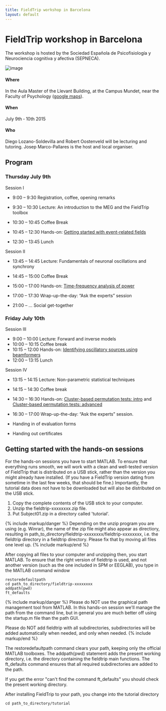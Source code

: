 ```yaml
---
title: FieldTrip workshop in Barcelona
layout: default
---
```


# FieldTrip workshop in Barcelona

The workshop is hosted by the Sociedad Española de Psicofisiología y Neurociencia cognitiva y afectiva (SEPNECA).

![image](/static/img/workshop/campus_mundet.jpg@250)

#### Where

In the Aula Master of the Llevant Building, at the Campus Mundet, near the Faculty of Psychology ([google maps](https://www.google.nl/maps/place/Edifici+Llevant,+08035+Barcelona,+Spanje/@41.4386094,2.1445684,18z/data=!3m1!4b1!4m5!1m2!2m1!1scampus+in+de+buurt+van+Mundet,+Barcelona,+Spanje!3m1!1s0x12a497e1d3cabe79/0x4383b1771095ab74)).

#### When

July 9th ­‐ 10th 2015

#### Who

Diego Lozano-Soldevilla and Robert Oostenveld will be lecturing and tutoring. Josep Marco-Pallares is the host and local organiser.

## Program

### Thursday July 9th

 Session I

   * 9:00 – 9:30 		  Registration, coffee, opening remarks
   * 9:30 – 10:30		  Lecture: An introduction to the MEG and the FieldTrip toolbox
   * 10:30 – 10:45		Coffee Break
   * 10:45 – 12:30		Hands-on: [Getting started with event-related fields](/tutorial/eventrelatedaveraging)

   * 12:30 – 13:45		Lunch

 Session II

   * 13:45 – 14:45		Lecture: Fundamentals of neuronal oscillations and synchrony
   * 14:45 – 15:00   	Coffee Break
   * 15:00 – 17:00		Hands-on: [Time-frequency analysis of power](/tutorial/timefrequencyanalysis)
   * 17:00 – 17:30		Wrap-up-the-day: “Ask the experts” session

   * 21:00	– ...		  Social get-together

### Friday July 10th

Session III

   * 9:00 – 10:00	    Lecture: Forward and inverse models
   * 10:00 – 10:15		Coffee break
   * 10:15 – 12:00		Hands-on: [Identifying oscillatory sources using beamformers](/tutorial/beamformer)
   * 12:00 – 13:15		Lunch

Session IV

   * 13:15 – 14:15		Lecture: Non-parametric statistical techniques
   * 14:15 – 14:30		Coffee break
   * 14:30 – 16:30	  Hands-on: [Cluster-based permutation tests: intro](/tutorial/cluster_permutation_timelock) and [Cluster-based permutation tests: advanced](/tutorial/cluster_permutation_freq)
   * 16:30 – 17:00		Wrap-up-the-day: “Ask the experts” session.

   * Handing in of evaluation forms
   * Handing out certificates

## Getting started with the hands-on sessions

For the hands-on sessions you have to start MATLAB. To ensure that everything runs smooth, we will work with a clean and well-tested version of FieldTrip that is distributed on a USB stick, rather than the version you might already have installed. (If you have a FieldTrip version dating from sometime in the last few weeks, that should be fine.) Importantly, the tutorial data does not have to be downloaded but will also be distributed on the USB stick.

 1.  Copy the complete contents of the USB stick to your computer.
 2.  Unzip the fieldtrip-xxxxxxxx.zip file.
 3.  Put Subject01.zip in a directory called 'tutorial'.

{% include markup/danger %}
Depending on the unzip program you are using (e.g. Winrar), the name of the zip file might also appear as directiory, resulting in path_to_directory/fieldtrip-xxxxxxxx/fieldtrip-xxxxxxxx, i.e. the fieldtrip directory in a fieldtrip directory. Please fix that by moving all files one level up.
{% include markup/end %}

After copying all files to your computer and unzipping then, you start MATLAB. To ensure that the right version of fieldtrip is used, and not another version (such as the one included in SPM or EEGLAB), you type in the MATLAB command window

    restoredefaultpath
    cd path_to_directory/fieldtrip-xxxxxxxx
    addpath(pwd)
    ft_defaults

{% include markup/danger %}
Please do NOT use the graphical path management tool from MATLAB. In this hands-on session we'll manage the path from the command line, but in general you are much better off using the startup.m file than the path GUI.

Please do NOT add fieldtrip with all subdirectories, subdirectories will be added automatically when needed, and only when needed.
{% include markup/end %}

The restoredefaultpath command clears your path, keeping only the
official MATLAB toolboxes. The addpath(pwd) statement adds the
present working directory, i.e. the directory containing the fieldtrip
main functions. The ft_defaults command ensures that all required
subdirectories are added to the path.

If you get the error "can't find the command ft_defaults" you should check the present working directory.

After installing FieldTrip to your path, you change into the tutorial directory

    cd path_to_directory/tutorial
